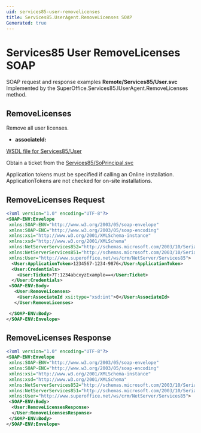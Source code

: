 ```yaml
---
uid: services85-user-removelicenses
title: Services85.UserAgent.RemoveLicenses SOAP
Generated: true
---
```


# Services85 User RemoveLicenses SOAP

SOAP request and response examples **Remote/Services85/User.svc**
Implemented by the <see cref="M:SuperOffice.Services85.IUserAgent.RemoveLicenses">SuperOffice.Services85.IUserAgent.RemoveLicenses</see> method.

## RemoveLicenses

Remove all user licenses.

* **associateId:** 



[WSDL file for Services85/User](../Services85-User.md)

Obtain a ticket from the [Services85/SoPrincipal.svc](../SoPrincipal/SoPrincipal.md)

Application tokens must be specified if calling an Online installation. ApplicationTokens are not checked for on-site installations.

## RemoveLicenses Request

```xml
<?xml version="1.0" encoding="UTF-8"?>
<SOAP-ENV:Envelope
 xmlns:SOAP-ENV="http://www.w3.org/2003/05/soap-envelope"
 xmlns:SOAP-ENC="http://www.w3.org/2003/05/soap-encoding"
 xmlns:xsi="http://www.w3.org/2001/XMLSchema-instance"
 xmlns:xsd="http://www.w3.org/2001/XMLSchema"
 xmlns:NetServerServices852="http://schemas.microsoft.com/2003/10/Serialization/Arrays"
 xmlns:NetServerServices851="http://schemas.microsoft.com/2003/10/Serialization/"
 xmlns:User="http://www.superoffice.net/ws/crm/NetServer/Services85">
  <User:ApplicationToken>1234567-1234-9876</User:ApplicationToken>
  <User:Credentials>
    <User:Ticket>7T:1234abcxyzExample==</User:Ticket>
  </User:Credentials>
 <SOAP-ENV:Body>
   <User:RemoveLicenses>
    <User:AssociateId xsi:type="xsd:int">0</User:AssociateId>
   </User:RemoveLicenses>

 </SOAP-ENV:Body>
</SOAP-ENV:Envelope>

```


## RemoveLicenses Response

```xml
<?xml version="1.0" encoding="UTF-8"?>
<SOAP-ENV:Envelope
 xmlns:SOAP-ENV="http://www.w3.org/2003/05/soap-envelope"
 xmlns:SOAP-ENC="http://www.w3.org/2003/05/soap-encoding"
 xmlns:xsi="http://www.w3.org/2001/XMLSchema-instance"
 xmlns:xsd="http://www.w3.org/2001/XMLSchema"
 xmlns:NetServerServices852="http://schemas.microsoft.com/2003/10/Serialization/Arrays"
 xmlns:NetServerServices851="http://schemas.microsoft.com/2003/10/Serialization/"
 xmlns:User="http://www.superoffice.net/ws/crm/NetServer/Services85">
 <SOAP-ENV:Body>
  <User:RemoveLicensesResponse>
  </User:RemoveLicensesResponse>
 </SOAP-ENV:Body>
</SOAP-ENV:Envelope>

```

